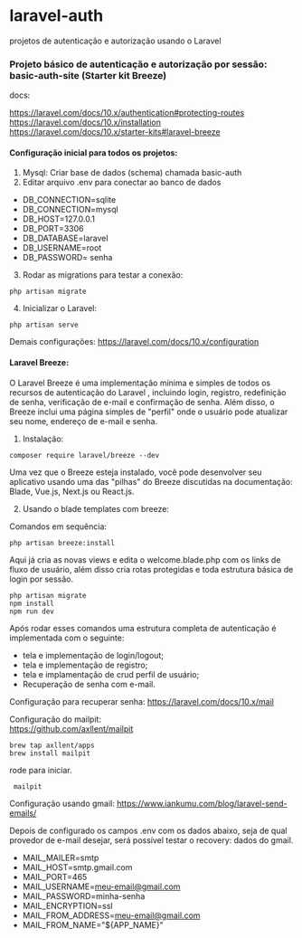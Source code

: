 # laravel-auth
projetos de autenticação e autorização usando o Laravel

### Projeto básico de autenticação e autorização por sessão: basic-auth-site (Starter kit Breeze)

docs: 

https://laravel.com/docs/10.x/authentication#protecting-routes
https://laravel.com/docs/10.x/installation
https://laravel.com/docs/10.x/starter-kits#laravel-breeze

#### Configuração inicial para todos os projetos: 

1. Mysql: Criar base de dados (schema) chamada basic-auth
2.  Editar arquivo .env para conectar ao banco de dados

- DB_CONNECTION=sqlite 
- DB_CONNECTION=mysql
- DB_HOST=127.0.0.1
- DB_PORT=3306
- DB_DATABASE=laravel
- DB_USERNAME=root
- DB_PASSWORD= senha

3. Rodar as migrations para testar a conexão:

```shel
php artisan migrate
```

4. Inicializar o Laravel: 
```shel
php artisan serve
```
Demais configurações: https://laravel.com/docs/10.x/configuration
#### Laravel Breeze:
O Laravel Breeze é uma implementação mínima e simples de todos os recursos de autenticação do Laravel , incluindo login, registro, redefinição de senha, verificação de e-mail e confirmação de senha. Além disso, o Breeze inclui uma página simples de "perfil" onde o usuário pode atualizar seu nome, endereço de e-mail e senha.

1. Instalação:
```shel
composer require laravel/breeze --dev
```
Uma vez que o Breeze esteja instalado, você pode desenvolver seu aplicativo usando uma das "pilhas" do Breeze discutidas na documentação: Blade, Vue.js, Next.js ou React.js.

2. Usando o blade templates com breeze:

Comandos em sequência:
```shel
php artisan breeze:install
```
Aqui já cria as novas views e edita o welcome.blade.php com os links de fluxo de usuário, além disso cria rotas protegidas e toda estrutura básica de login por sessão.

```shel
php artisan migrate
npm install
npm run dev
```
Após rodar esses comandos uma estrutura completa de autenticação é implementada com o seguinte: 

* tela e implementação de login/logout;
* tela e implementação de registro;
* tela e implamentação de crud perfil de usuário;
* Recuperação de senha com e-mail. 

Configuração para recuperar senha:
https://laravel.com/docs/10.x/mail 

Configuração do mailpit:    
https://github.com/axllent/mailpit
```shel
brew tap axllent/apps
brew install mailpit
```
rode para iniciar. 
```shel
 mailpit
```

Configuração usando gmail:
https://www.iankumu.com/blog/laravel-send-emails/ 

Depois de configurado os campos .env com os dados abaixo, seja de qual provedor de e-mail desejar, será possível testar o recovery: dados do gmail.
* MAIL_MAILER=smtp
* MAIL_HOST=smtp.gmail.com
* MAIL_PORT=465
* MAIL_USERNAME=meu-email@gmail.com
* MAIL_PASSWORD=minha-senha
* MAIL_ENCRYPTION=ssl
* MAIL_FROM_ADDRESS=meu-email@gmail.com
* MAIL_FROM_NAME="${APP_NAME}"

